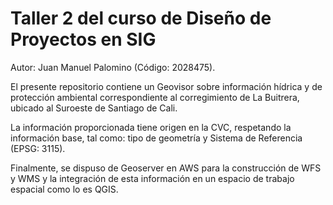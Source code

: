 # Taller 2 del curso de Diseño de Proyectos en SIG

Autor: Juan Manuel Palomino (Código: 2028475).

El presente repositorio contiene un Geovisor sobre información hídrica y de protección ambiental correspondiente al corregimiento de La Buitrera, ubicado al Suroeste de Santiago de Cali.

La información proporcionada tiene origen en la CVC, respetando la información base, tal como: tipo de geometría y Sistema de Referencia (EPSG: 3115).

Finalmente, se dispuso de Geoserver en AWS para la construcción de WFS y WMS y la integración de esta información en un espacio de trabajo espacial como lo es QGIS.
